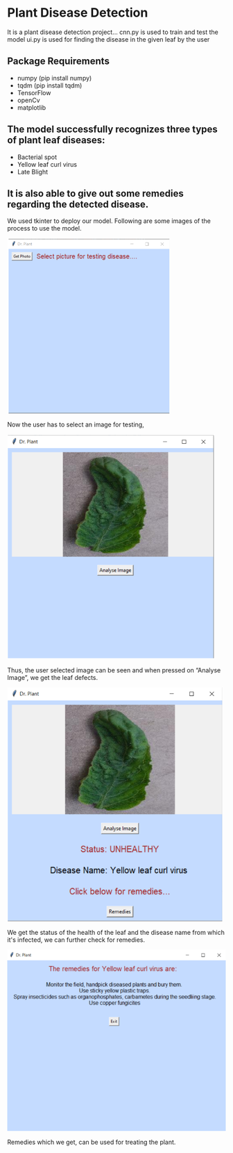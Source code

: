 # Plant Disease Detection

It is a plant disease detection project...
cnn.py is used to train and test the model
ui.py is used for finding the disease in the given leaf by the user

## Package Requirements
 - numpy (pip install numpy)
 - tqdm (pip install tqdm)
 - TensorFlow
 - openCv
 - matplotlib
  
## The model successfully recognizes three types of plant leaf diseases:
- Bacterial spot
- Yellow leaf curl virus
- Late Blight 
## It is also able to give out some remedies regarding the detected disease.

We used tkinter to deploy our model. Following are some images of the process to use the model.

![step1](./images/step1.PNG?raw=true "Title")
 
Now the user has to select an image for testing,

![step2](./images/step2.PNG?raw=true "Title")

Thus, the user selected image can be seen and when pressed on “Analyse Image”, we get the leaf defects.

![step3](./images/step3.PNG?raw=true "Title")

We get the status of the health of the leaf and the disease name from which it's infected, we can further check for remedies.

![step4](./images/step4.PNG?raw=true "Title")

Remedies which we get, can be used for treating the plant.

